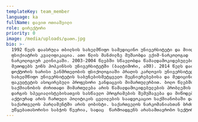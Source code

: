 ```yaml
---
templateKey: team_member
language: ka
fullName: დავით ოთიაშვილი
role: დირექტორი
priority: 0
image: /media/uploads/დათო.jpg
bio: >-
  1992 წელს დაასრულა თბილსის სახელმწიფო სამედიცინო უნივერსიტეტი და მიიღო
  ფსიქიატრის კვალიფიკაცია. ათი წლის მანძილზე მუშაობდა ექიმ-ნარკოლოგად
  ნარკოლოგიურ კლინიკაში. 2003-2004 წლებში სწავლობდა წამალდამოკიდებულების კვლევის
  მეთოდებს ჯონს ჰოპკინსის უნივერსიტეტში (ბალტიმორი, აშშ). 2014 წელს დაიცვა
  დოქტორის ხარისი ჯანმრთელობის ფსიქოლოგიაში პრაღის კარლოვის უნივერსიტეტში. ილიას
  სახელმწიფო უნივერსიტეტის საბუნებისმეტყველო მეცნიერებებისა და მედიცინის
  ფაკულტეტის ასოცირებული პროფესორი ჯანდაცვის მიმართულერბით. ბოლო წლებში მისი
  საქმიანობის ძირითადი მიმართულება არის წამალდამოკიდებულების პრობლემის კვლევა,
  დარგის სპეციალისტებისათვის სასწავლო პროგრამების შემუშავება და მიწოდება.
  აქტიურად არის ჩართული პოლიტიკის ცვლილების საადვოკაციო საქმიანობაში და
  საქართველოს პარლამენტში არის ლობისტი. საქართველოს ნარკომანიასთან ბრძოლის
  უწყებათასორისი საბჭოს წევრია, სადაც  წარმოადგენს არასამთავრობო სექტორს.
---
```


